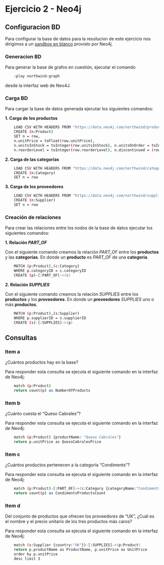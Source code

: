 # Ejercicio 2 - Neo4j

## Configuracion BD

Para configurar la base de datos para la resolucion de este ejercicio nos dirigimos a un [sandbox en blanco](https://sandbox.neo4j.com/) provisto por Neo4j.

### Generacion BD

Para generar la base de grafos en cuestión, ejecutar el comando 

```sh
    :play northwind-graph 
```
desde la interfaz web de Neo4J.

### Carga BD

Para cargar la base de datos generada ejecutar los siguientes comandos:

**1. Carga de los productos**
   
```sh
    LOAD CSV WITH HEADERS FROM "https://data.neo4j.com/northwind/products.csv" AS row
    CREATE (n:Product)
    SET n = row,
    n.unitPrice = toFloat(row.unitPrice),
    n.unitsInStock = toInteger(row.unitsInStock), n.unitsOnOrder = toInteger(row.unitsOnOrder),
    n.reorderLevel = toInteger(row.reorderLevel), n.discontinued = (row.discontinued <> "0")
```

**2. Carga de las categorías**

```sh
    LOAD CSV WITH HEADERS FROM "https://data.neo4j.com/northwind/categories.csv" AS row
    CREATE (n:Category)
    SET n = row
```

**3. Carga de los proveedores**

```sh
    LOAD CSV WITH HEADERS FROM "https://data.neo4j.com/northwind/suppliers.csv" AS row
    CREATE (n:Supplier)
    SET n = row
```

### Creación de relaciones

Para crear las relaciones entre los nodos de la base de datos ejecutar los siguientes comandos:

**1. Relación _PART\_OF_**

Con el siguiente comando creamos la relación _PART\_OF_ entre los **productos** y las **categorías**. En donde un **producto** es _PART\_OF_ de una **categoria**.

```sh
    MATCH (p:Product),(c:Category)
    WHERE p.categoryID = c.categoryID
    CREATE (p)-[:PART_OF]->(c)
```

**2. Relación _SUPPLIES_**

Con el siguiente comando creamos la relación _SUPPLIES_ entre los **productos** y los **proveedores**. En donde un **proveedores** _SUPPLIES_ uno o más **productos**.

```sh
    MATCH (p:Product),(s:Supplier)
    WHERE p.supplierID = s.supplierID
    CREATE (s)-[:SUPPLIES]->(p)
```

## Consultas

### Item a

¿Cuántos productos hay en la base?

Para responder esta consulta se ejecuta el siguiente comando en la interfaz de Neo4j:

```sh
    match (p:Product) 
    return count(p) as NumberOfProducts
```

### Item b

¿Cuánto cuesta el “Queso Cabrales”?

Para responder esta consulta se ejecuta el siguiente comando en la interfaz de Neo4j:

```sh
    match (p:Product) {productName: "Queso Cabrales"}
    return p.unitPrice as QuesoCabralesPrice
```

### Item c

¿Cuántos productos pertenecen a la categoría “Condiments”?

Para responder esta consulta se ejecuta el siguiente comando en la interfaz de Neo4j:

```sh
    match (p:Product)-[:PART_OF]->(c:Category {categoryName:"Condiments"}) 
    return count(p) as CondimentsProductsCount
```

### Item d

Del conjunto de productos que ofrecen los proveedores de “UK”, 
¿Cuál es el nombre y el precio unitario de los tres productos más caros?

Para responder esta consulta se ejecuta el siguiente comando en la interfaz de Neo4j:

```sh
    match (s:Supplier {country:"UK"})-[:SUPPLIES]->(p:Product) 
    return p.productName as ProductName, p.unitPrice as UnitPrice 
    order by p.unitPrice 
    desc limit 3 
```

